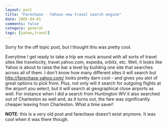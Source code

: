 ```yaml
---
layout: post
title: "Farechase - Yahoos new travel search engine"
date: 2005-04-01
comments: false
category: general
tags: [yahoo,travel]
---
```

Sorry for the off topic post, but I thought this was pretty cool.

Everytime I get ready to take a trip we muck around with all sorts of travel
sites like travelocity, travel.yahoo.com, expedia, orbitz, etc. Well, it looks
like Yahoo is about to raise the bar a level by building one site that
searches across all of them. I don't know how many different sites it will
search but <http://farechase.yahoo.com/> looks pretty darn cool - and gives
you alot of great options to pick from. Plus, not only will it search for
outgoing flights at the airport you select, but it will search at geographical
close airports as well. For instance when I did a search from Huntington WV it
also searched out of Charleston as well and, as it turns out, the fare was
significantly cheaper leaving from Charleston. What a time saver!

**NOTE**: this is a very old post and farechase doesn't exist anymore.  It was cool
when it was there though.
